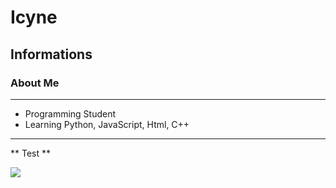 # Icyne
## Informations
### About Me
________________________________________________________________________________________________________
- Programming Student
- Learning Python, JavaScript, Html, C++
________________________________________________________________________________________________________

** Test **

![](https://media0.giphy.com/media/v1.Y2lkPTc5MGI3NjExbDJlOGdvY3BjeWlpeGlmbHB5Z21kZDRxbGx0ZHA0cDNmdXp3YnNpbSZlcD12MV9pbnRlcm5hbF9naWZfYnlfaWQmY3Q9Zw/26tn33aiTi1jkl6H6/giphy.webp)
